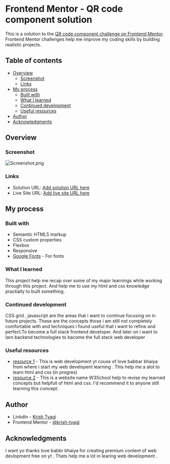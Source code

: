 # Frontend Mentor - QR code component solution

This is a solution to the [QR code component challenge on Frontend Mentor](https://www.frontendmentor.io/challenges/qr-code-component-iux_sIO_H). Frontend Mentor challenges help me improve my coding skills by building realistic projects. 

## Table of contents

- [Overview](#overview)
  - [Screenshot](#screenshot)
  - [Links](#links)
- [My process](#my-process)
  - [Built with](#built-with)
  - [What I learned](#what-i-learned)
  - [Continued development](#continued-development)
  - [Useful resources](#useful-resources)
- [Author](#author)
- [Acknowledgments](#acknowledgments)



## Overview

### Screenshot

![Screenshot.png](images/Screenshot.png)


### Links

- Solution URL: [Add solution URL here](https://your-solution-url.com)
- Live Site URL: [Add live site URL here](https://your-live-site-url.com)

## My process

### Built with

- Semantic HTML5 markup
- CSS custom properties
- Flexbox
- Responsive
- [Google Fonts](https://fonts.google.com/) - For fonts


### What I learned

This project help me recap over some of my major learnings while working through this project. And help me to use my html and css knowledge practially to built something.

### Continued development

CSS grid , javascript are the areas that i want to continue focusing on in future projects. These are the concepts those i am still not completely comfortable with and techniques i found useful that i want to refine and perfect.To become a full stack frontend developer. And later on i want to larn backend technologies to bacome the full stack web developer



### Useful resources

- [resource 1](https://www.youtube.com/watch?v=Vi9bxu-M-ag&list=PLDzeHZWIZsTo0wSBcg4-NMIbC0L8evLrD&pp=iAQB) - This is web development yt couse of love babbar bhaiya from where i start my web developent learning .
This help me a alot to learn html and css (in progres)
- [resource 2](https://www.w3schools.com/) - This is a website name W3School help to revise my learned concepts but helpfull of html and css. I'd recommend it to anyone still learning this concept.


## Author

- LinkdIn - [Krish Tyagi](www.linkedin.com/in/krish-tyagi-1453a0275)
- Frontend Mentor - [@krish-tyagi](https://www.frontendmentor.io/profile/krish-tyagi)


## Acknowledgments

I want yo thanks love babbr bhaiya for creating premium content of web devlopment free on yt . Thats help me a lot in learing web development . 
